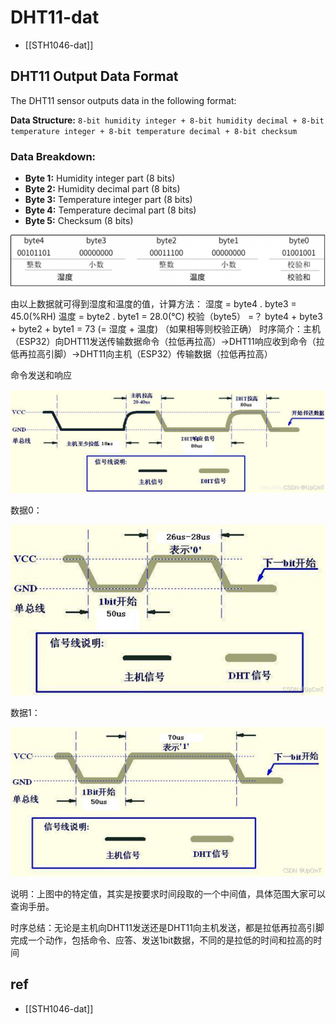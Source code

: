 
# DHT11-dat

- [[STH1046-dat]]

## DHT11 Output Data Format

The DHT11 sensor outputs data in the following format:

**Data Structure:** `8-bit humidity integer + 8-bit humidity decimal + 8-bit temperature integer + 8-bit temperature decimal + 8-bit checksum`

### Data Breakdown:
- **Byte 1:** Humidity integer part (8 bits)
- **Byte 2:** Humidity decimal part (8 bits) 
- **Byte 3:** Temperature integer part (8 bits)
- **Byte 4:** Temperature decimal part (8 bits)
- **Byte 5:** Checksum (8 bits)

![](2025-07-30-16-37-09.png)


由以上数据就可得到湿度和温度的值，计算方法：
湿度 = byte4 . byte3 = 45.0(%RH)
温度 = byte2 . byte1 = 28.0(℃)
校验（byte5） =？ byte4 + byte3 + byte2 + byte1 = 73 (= 湿度 + 温度) （如果相等则校验正确）
时序简介：主机（ESP32）向DHT11发送传输数据命令（拉低再拉高）->DHT11响应收到命令（拉低再拉高引脚）->DHT11向主机（ESP32）传输数据（拉低再拉高）


命令发送和响应

![](2025-07-30-16-37-36.png)

数据0：

![](2025-07-30-16-37-52.png)

数据1：

![](2025-07-30-16-38-11.png)

说明：上图中的特定值，其实是按要求时间段取的一个中间值，具体范围大家可以查询手册。

时序总结：无论是主机向DHT11发送还是DHT11向主机发送，都是拉低再拉高引脚完成一个动作，包括命令、应答、发送1bit数据，不同的是拉低的时间和拉高的时间


## ref 

- [[STH1046-dat]]